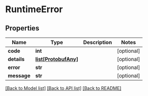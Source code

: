 # RuntimeError

## Properties
Name | Type | Description | Notes
------------ | ------------- | ------------- | -------------
**code** | **int** |  | [optional] 
**details** | [**list[ProtobufAny]**](ProtobufAny.md) |  | [optional] 
**error** | **str** |  | [optional] 
**message** | **str** |  | [optional] 

[[Back to Model list]](../README.md#documentation-for-models) [[Back to API list]](../README.md#documentation-for-api-endpoints) [[Back to README]](../README.md)

